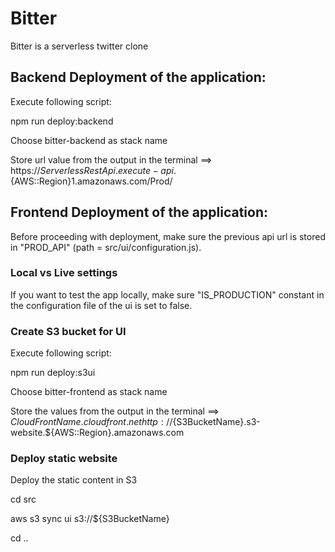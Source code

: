 # Bitter
Bitter is a serverless twitter clone
## Backend Deployment of the application:
Execute following script:

npm run deploy:backend

Choose bitter-backend as stack name

Store url value from the output in the terminal
==> https://${ServerlessRestApi}.execute-api.${AWS::Region}1.amazonaws.com/Prod/

## Frontend Deployment of the application:
Before proceeding with deployment, make sure the previous api url is stored in "PROD_API" (path = src/ui/configuration.js).

### Local vs Live settings
If you want to test the app locally, make sure "IS_PRODUCTION" constant in the configuration file of the ui is set to false.

### Create S3 bucket for UI
Execute following script:

npm run deploy:s3ui

Choose bitter-frontend as stack name

Store the values from the output in the terminal
==> ${CloudFrontName}.cloudfront.net
    http://${S3BucketName}.s3-website.${AWS::Region}.amazonaws.com
### Deploy static website
Deploy the static content in S3    

cd src 

aws s3 sync ui s3://${S3BucketName}

cd ..